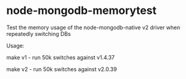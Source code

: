 # node-mongodb-memorytest


Test the memory usage of the node-mongodb-native v2 driver when repeatedly switching DBs

Usage:

make v1 - run 50k switches against v1.4.37

make v2 - run 50k switches against v2.0.39
